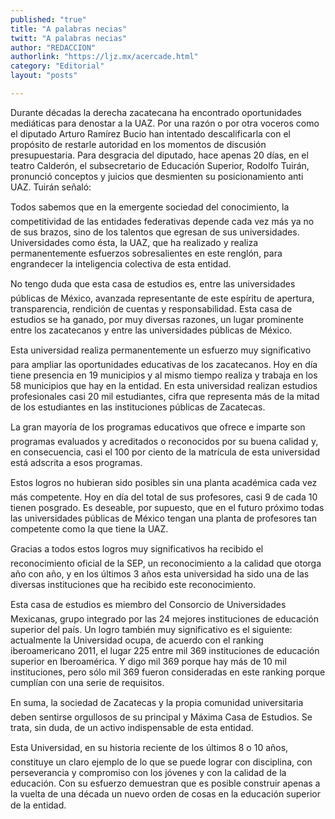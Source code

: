 ```yaml
---
published: "true"
title: "A palabras necias"
twitt: "A palabras necias"
author: "REDACCION"
authorlink: "https://ljz.mx/acercade.html"
category: "Editorial"
layout: "posts"

---
```



  Durante décadas la derecha zacatecana ha encontrado oportunidades mediáticas para denostar a la UAZ. Por una razón o por otra voceros como el diputado Arturo Ramírez Bucio han intentado descalificarla con el propósito de restarle autoridad en los momentos de discusión presupuestaria. Para desgracia del diputado, hace apenas 20 días, en el teatro Calderón, el subsecretario de Educación Superior, Rodolfo Tuirán, pronunció conceptos y juicios que desmienten su posicionamiento anti UAZ. Tuirán señaló:



  Todos sabemos que en la emergente sociedad del conocimiento, la competitividad de las entidades federativas depende cada vez más ya no de sus brazos, sino de los talentos que egresan de sus universidades. Universidades como ésta, la UAZ, que ha realizado y realiza permanentemente esfuerzos sobresalientes en este renglón, para engrandecer la inteligencia colectiva de esta entidad.



  No tengo duda que esta casa de estudios es, entre las universidades públicas de México, avanzada representante de este espíritu de apertura, transparencia, rendición de cuentas y responsabilidad. Esta casa de estudios se ha ganado, por muy diversas razones, un lugar prominente entre los zacatecanos y entre las universidades públicas de México.



  Esta universidad realiza permanentemente un esfuerzo muy significativo para ampliar las oportunidades educativas de los zacatecanos. Hoy en día tiene presencia en 19 municipios y al mismo tiempo realiza y trabaja en los 58 municipios que hay en la entidad. En esta universidad realizan estudios profesionales casi 20 mil estudiantes, cifra que representa más de la mitad de los estudiantes en las instituciones públicas de Zacatecas.



  La gran mayoría de los programas educativos que ofrece e imparte son programas evaluados y acreditados o reconocidos por su buena calidad y, en consecuencia, casi el 100 por ciento de la matrícula de esta universidad está adscrita a esos programas.



  Estos logros no hubieran sido posibles sin una planta académica cada vez más competente. Hoy en día del total de sus profesores, casi 9 de cada 10 tienen posgrado. Es deseable, por supuesto, que en el futuro próximo todas las universidades públicas de México tengan una planta de profesores tan competente como la que tiene la UAZ.



  Gracias a todos estos logros muy significativos ha recibido el reconocimiento oficial de la SEP, un reconocimiento a la calidad que otorga año con año, y en los últimos 3 años esta universidad ha sido una de las diversas instituciones que ha recibido este reconocimiento.



  Esta casa de estudios es miembro del Consorcio de Universidades Mexicanas, grupo integrado por las 24 mejores instituciones de educación superior del país. Un logro también muy significativo es el siguiente: actualmente la Universidad ocupa, de acuerdo con el ranking iberoamericano 2011, el lugar 225 entre mil 369 instituciones de educación superior en Iberoamérica. Y digo mil 369 porque hay más de 10 mil instituciones, pero sólo mil 369 fueron consideradas en este ranking porque cumplían con una serie de requisitos.



  En suma, la sociedad de Zacatecas y la propia comunidad universitaria deben sentirse orgullosos de su principal y Máxima Casa de Estudios. Se trata, sin duda, de un activo indispensable de esta entidad.



  Esta Universidad, en su historia reciente de los últimos 8 o 10 años, constituye un claro ejemplo de lo que se puede lograr con disciplina, con perseverancia y compromiso con los jóvenes y con la calidad de la educación. Con su esfuerzo demuestran que es posible construir apenas a la vuelta de una década un nuevo orden de cosas en la educación superior de la entidad.

